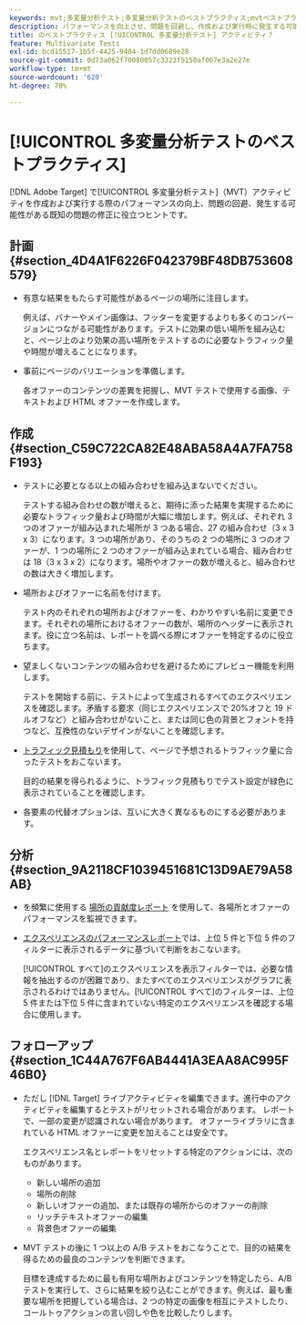 ```yaml
---
keywords: mvt;多変量分析テスト;多変量分析テストのベストプラクティス;mvtベストプラクティス;mvtの組み合わせ;mvt レポート
description: パフォーマンスを向上させ、問題を回避し、作成および実行時に発生する可能性のある既知の問題を修正する方法について説明します。 [!UICONTROL 多変量分析テスト] アクティビティ [!DNL Adobe Target].
title: のベストプラクティス [!UICONTROL 多変量分析テスト] アクティビティ？
feature: Multivariate Tests
exl-id: bcd15517-1b5f-4425-9404-1d7dd0689e28
source-git-commit: 0d73a062f70080057c3323f5150af067e3a2e27e
workflow-type: tm+mt
source-wordcount: '620'
ht-degree: 70%

---
```


# [!UICONTROL 多変量分析テストのベストプラクティス]

[!DNL Adobe Target] で[!UICONTROL 多変量分析テスト]（MVT）アクティビティを作成および実行する際のパフォーマンスの向上、問題の回避、発生する可能性がある既知の問題の修正に役立つヒントです。

## 計画 {#section_4D4A1F6226F042379BF48DB753608579}

* 有意な結果をもたらす可能性があるページの場所に注目します。

  例えば、バナーやメイン画像は、フッターを変更するよりも多くのコンバージョンにつながる可能性があります。テストに効果の低い場所を組み込むと、ページ上のより効果の高い場所をテストするのに必要なトラフィック量や時間が増えることになります。
* 事前にページのバリエーションを準備します。

  各オファーのコンテンツの差異を把握し、MVT テストで使用する画像、テキストおよび HTML オファーを作成します。

## 作成 {#section_C59C722CA82E48ABA58A4A7FA758F193}

* テストに必要となる以上の組み合わせを組み込まないでください。

  テストする組み合わせの数が増えると、期待に添った結果を実現するために必要なトラフィック量および時間が大幅に増加します。例えば、それぞれ 3 つのオファーが組み込まれた場所が 3 つある場合、27 の組み合わせ（3 x 3 x 3）になります。3 つの場所があり、そのうちの 2 つの場所に 3 つのオファーが、1 つの場所に 2 つのオファーが組み込まれている場合、組み合わせは 18（3 x 3 x 2）になります。場所やオファーの数が増えると、組み合わせの数は大きく増加します。

* 場所およびオファーに名前を付けます。

  テスト内のそれぞれの場所およびオファーを、わかりやすい名前に変更できます。それぞれの場所におけるオファーの数が、場所のヘッダーに表示されます。役に立つ名前は、レポートを調べる際にオファーを特定するのに役立ちます。

* 望ましくないコンテンツの組み合わせを避けるためにプレビュー機能を利用します。

  テストを開始する前に、テストによって生成されるすべてのエクスペリエンスを確認します。矛盾する要求（同じエクスペリエンスで 20%オフと 19 ドルオフなど）と組み合わせがないこと、または同じ色の背景とフォントを持つなど、互換性のないデザインがないことを確認します。

* [トラフィック見積もり](/help/main/c-activities/c-multivariate-testing/t-create-multivariate-test/traffic-estimator.md)を使用して、ページで予想されるトラフィック量に合ったテストをおこないます。

  目的の結果を得られるように、トラフィック見積もりでテスト設定が緑色に表示されていることを確認します。

* 各要素の代替オプションは、互いに大きく異なるものにする必要があります。

## 分析 {#section_9A2118CF1039451681C13D9AE79A58AB}

* を頻繁に使用する [場所の貢献度レポート](/help/main/c-reports/multivariate-test-reports/location-contribution-report.md) を使用して、各場所とオファーのパフォーマンスを監視できます。
* [エクスペリエンスのパフォーマンスレポート](/help/main/c-reports/multivariate-test-reports/experience-performance-report.md)では、上位 5 件と下位 5 件のフィルターに表示されるデータに基づいて判断をおこないます。

  [!UICONTROL すべて]のエクスペリエンスを表示フィルターでは、必要な情報を抽出するのが困難であり、またすべてのエクスペリエンスがグラフに表示されるわけではありません。[!UICONTROL すべて]のフィルターは、上位 5 件または下位 5 件に含まれていない特定のエクスペリエンスを確認する場合に使用します。

## フォローアップ {#section_1C44A767F6AB4441A3EAA8AC995F46B0}

* ただし [!DNL Target] ライブアクティビティを編集できます。進行中のアクティビティを編集するとテストがリセットされる場合があります。 レポートで、一部の変更が認識されない場合があります。 オファーライブラリに含まれている HTML オファーに変更を加えることは安全です。

  エクスペリエンス名とレポートをリセットする特定のアクションには、次のものがあります。

   * 新しい場所の追加
   * 場所の削除
   * 新しいオファーの追加、または既存の場所からのオファーの削除
   * リッチテキストオファーの編集
   * 背景色オファーの編集

* MVT テストの後に 1 つ以上の A/B テストをおこなうことで、目的の結果を得るための最良のコンテンツを判断できます。

  目標を達成するために最も有用な場所およびコンテンツを特定したら、A/B テストを実行して、さらに結果を絞り込むことができます。例えば、最も重要な場所を把握している場合は、2 つの特定の画像を相互にテストしたり、コールトゥアクションの言い回しや色を比較したりします。
